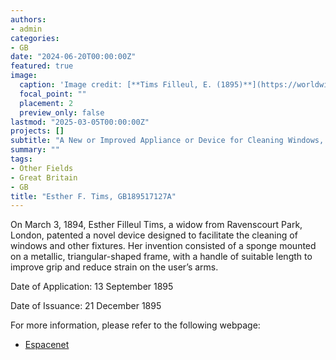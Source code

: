 ```yaml
---
authors:
- admin
categories:
- GB
date: "2024-06-20T00:00:00Z"
featured: true
image:
  caption: 'Image credit: [**Tims Filleul, E. (1895)**](https://worldwide.espacenet.com/patent/search/family/032610665/publication/GB189517127A?q=pn%3DGB189517127A)'
  focal_point: ""
  placement: 2
  preview_only: false
lastmod: "2025-03-05T00:00:00Z"
projects: []
subtitle: "A New or Improved Appliance or Device for Cleaning Windows, Casements, and other Fittings or Places."
summary: ""
tags:
- Other Fields
- Great Britain
- GB
title: "Esther F. Tims, GB189517127A"
---
```

On March 3, 1894, Esther Filleul Tims, a widow from Ravenscourt Park, London, patented a novel device designed to facilitate the cleaning of windows and other fixtures. Her invention consisted of a sponge mounted on a metallic, triangular-shaped frame, with a handle of suitable length to improve grip and reduce strain on the user’s arms.

Date of Application: 13 September 1895

Date of Issuance: 21 December 1895

For more information, please refer to the following webpage: 

- [Espacenet](https://worldwide.espacenet.com/patent/search/family/032610665/publication/GB189517127A?q=pn%3DGB189517127A)